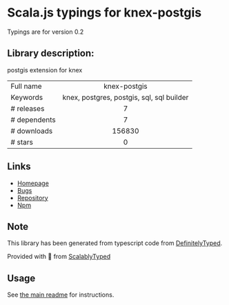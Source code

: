 
# Scala.js typings for knex-postgis

Typings are for version 0.2

## Library description:
postgis extension for knex

|                    |                 |
| ------------------ | :-------------: |
| Full name          | knex-postgis |
| Keywords           | knex, postgres, postgis, sql, sql builder |
| # releases         | 7 |
| # dependents       | 7 |
| # downloads        | 156830 |
| # stars            | 0 |

## Links
- [Homepage](https://github.com/jfgodoy/knex-postgis#readme)
- [Bugs](https://github.com/jfgodoy/knex-postgis/issues)
- [Repository](https://github.com/jfgodoy/knex-postgis)
- [Npm](https://www.npmjs.com/package/knex-postgis)
    


## Note
This library has been generated from typescript code from [DefinitelyTyped](https://definitelytyped.org).

Provided with :purple_heart: from [ScalablyTyped](https://github.com/oyvindberg/ScalablyTyped)

## Usage
See [the main readme](../../readme.md) for instructions.


